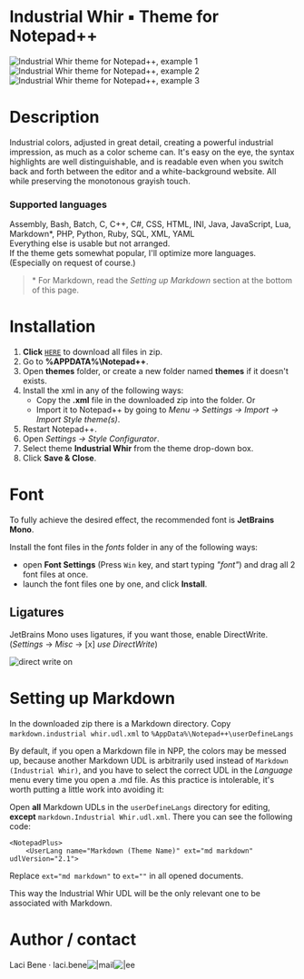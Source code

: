 # Industrial Whir ▪ Theme for Notepad++

![Industrial Whir theme for Notepad++, example 1](https://i.ibb.co/HC8XV57/Industrial-Whir-example-1.png)
![Industrial Whir theme for Notepad++, example 2](https://i.ibb.co/kHxG1JV/Industrial-Whir-example-2.png)
![Industrial Whir theme for Notepad++, example 3](https://i.ibb.co/717dSCF/Industrial-Whir-example-3.png)

# Description

Industrial colors, adjusted in great detail, creating a powerful industrial impression, as much as a color scheme can. It's easy on the eye, the syntax highlights are well distinguishable, and is readable even when you switch back and forth between the editor and a white-background website. All while preserving the monotonous grayish touch.

### Supported languages

Assembly, Bash, Batch, C, C++, C#, CSS, HTML, INI, Java, JavaScript, Lua, Markdown\*, PHP, Python, Ruby, SQL, XML, YAML  
Everything else is usable but not arranged.  
If the theme gets somewhat popular, I'll optimize more languages. (Especially on request of course.)

> \* For Markdown, read the *Setting up Markdown* section at the bottom of this page.

# Installation

1. **Click** [`HERE`](https://github.com/benelaci/NPP-Industrial-Whir-Theme/archive/refs/heads/main.zip) to download all files in zip.
2. Go to **%APPDATA%\Notepad++**.
3. Open **themes** folder, or create a new folder named **themes** if it doesn't exists.
4. Install the xml in any of the following ways:
   - Copy the **.xml** file in the downloaded zip into the folder. Or
   - Import it to Notepad++ by going to *Menu -> Settings -> Import -> Import Style theme(s)*.
5. Restart Notepad++.
6. Open *Settings -> Style Configurator*.
7. Select theme **Industrial Whir** from the theme drop-down box.
8. Click **Save & Close**.

# Font

To fully achieve the desired effect, the recommended font is **JetBrains Mono**.

Install the font files in the *fonts* folder in any of the following ways:
   - open **Font Settings** (Press `Win` key, and start typing *"font"*) and drag all 2 font files at once.
   - launch the font files one by one, and click **Install**.

## Ligatures

JetBrains Mono uses ligatures, if you want those, enable DirectWrite. (*Settings* -> *Misc* -> [x] *use DirectWrite*)

![direct write on](https://i.ibb.co/hgvbD7n/direct-Write.png)

# Setting up Markdown

In the downloaded zip there is a Markdown directory. Copy `markdown.industrial whir.udl.xml` to `%AppData%\Notepad++\userDefineLangs`

By default, if you open a Markdown file in NPP, the colors may be messed up, because another Markdown UDL is arbitrarily used instead of `Markdown (Industrial Whir)`, and you have to select the correct UDL in the *Language* menu every time you open a .md file. As this practice is intolerable, it's worth putting a little work into avoiding it:

Open **all** Markdown UDLs in the `userDefineLangs` directory for editing, **except** `markdown.Industrial Whir.udl.xml`. There you can see the following code:

```
<NotepadPlus>
    <UserLang name="Markdown (Theme Name)" ext="md markdown" udlVersion="2.1">
```

Replace `ext="md markdown"` to `ext=""` in all opened documents.

This way the Industrial Whir UDL will be the only relevant one to be associated with Markdown.

# Author / contact

Laci Bene · laci.bene![|](https://i.ibb.co/7WLcqb3/ch1.gif)mail![|](https://i.ibb.co/R45zkLX/ch2.gif)ee
